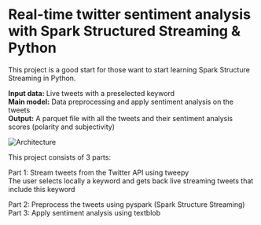 <H1>Real-time twitter sentiment analysis with Spark Structured Streaming & Python </H1>

This project is a good start for those want to start learning Spark Structure Streaming in Python. <br>

<b> Input data:</b> Live tweets with a preselected keyword <br>
<b>Main model:</b> Data preprocessing and apply sentiment analysis on the tweets <br>
<b>Output:</b> A parquet file with all the tweets and their sentiment analysis scores (polarity and subjectivity) <br>

![Architecture](https://github.com/stamatelou/twitter_sentiment_analysis/blob/master/architecture.png)

This project consists of 3 parts: <br>

Part 1: Stream tweets from the Twitter API using tweepy<br>
The user selects locally a keyword and gets back live streaming tweets that include this keyword

Part 2: Preprocess the tweets using pyspark (Spark Structure Streaming)<br>
Part 3: Apply sentiment analysis using textblob <br>



